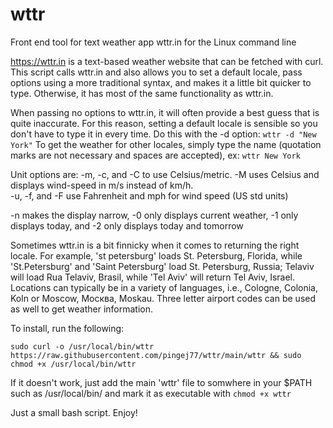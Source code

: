 # wttr
Front end tool for text weather app wttr.in for the Linux command line

https://wttr.in is a text-based weather website that can be fetched with curl.
This script calls wttr.in and also allows you to set a default locale, pass options using a more traditional syntax, and makes it a little bit quicker to type.  Otherwise, it has most of the same functionality as wttr.in.

When passing no options to wttr.in, it will often provide a best guess that is quite inaccurate.  For this reason, setting a default locale is sensible so you don't have to type it in every time.
Do this with the -d option:
`wttr -d "New York"`
To get the weather for other locales, simply type the name (quotation marks are not necessary and spaces are accepted), ex:
`wttr New York`

Unit options are:
-m, -c, and -C to use Celsius/metric.  -M uses Celsius and displays wind-speed in m/s instead of km/h.  
-u, -f, and -F use Fahrenheit and mph for wind speed (US std units)

-n makes the display narrow, -0 only displays current weather, -1 only displays today, and -2 only displays today and tomorrow

Sometimes wttr.in is a bit finnicky when it comes to returning the right locale.  For example, 'st petersburg' loads St. Petersburg, Florida, while 'St.Petersburg' and 'Saint Petersburg' load St. Petersburg, Russia; Telaviv will load Rua Telaviv, Brasil, while 'Tel Aviv' will return Tel Aviv, Israel.
Locations can typically be in a variety of languages, i.e., Cologne, Colonia, Koln or Moscow, Москва, Moskau. 
Three letter airport codes can be used as well to get weather information.

To install, run the following:

`sudo curl -o /usr/local/bin/wttr https://raw.githubusercontent.com/pingej77/wttr/main/wttr && sudo chmod +x /usr/local/bin/wttr`

If it doesn't work, just add the main 'wttr' file to somwhere in your $PATH such as /usr/local/bin/ and mark it as executable with `chmod +x wttr`

Just a small bash script. Enjoy!
